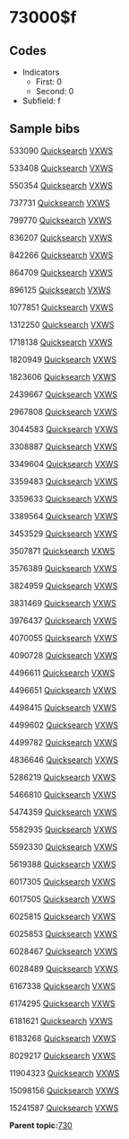 # 73000$f

## Codes

-   Indicators
    -   First: 0
    -   Second: 0
-   Subfield: f

## Sample bibs

533090 [Quicksearch](https://search.library.yale.edu/catalog/533090) [VXWS](http://prodorbis.library.yale.edu:7014/vxws/GetHoldingsService?bibId=533090)

533408 [Quicksearch](https://search.library.yale.edu/catalog/533408) [VXWS](http://prodorbis.library.yale.edu:7014/vxws/GetHoldingsService?bibId=533408)

550354 [Quicksearch](https://search.library.yale.edu/catalog/550354) [VXWS](http://prodorbis.library.yale.edu:7014/vxws/GetHoldingsService?bibId=550354)

737731 [Quicksearch](https://search.library.yale.edu/catalog/737731) [VXWS](http://prodorbis.library.yale.edu:7014/vxws/GetHoldingsService?bibId=737731)

799770 [Quicksearch](https://search.library.yale.edu/catalog/799770) [VXWS](http://prodorbis.library.yale.edu:7014/vxws/GetHoldingsService?bibId=799770)

836207 [Quicksearch](https://search.library.yale.edu/catalog/836207) [VXWS](http://prodorbis.library.yale.edu:7014/vxws/GetHoldingsService?bibId=836207)

842266 [Quicksearch](https://search.library.yale.edu/catalog/842266) [VXWS](http://prodorbis.library.yale.edu:7014/vxws/GetHoldingsService?bibId=842266)

864709 [Quicksearch](https://search.library.yale.edu/catalog/864709) [VXWS](http://prodorbis.library.yale.edu:7014/vxws/GetHoldingsService?bibId=864709)

896125 [Quicksearch](https://search.library.yale.edu/catalog/896125) [VXWS](http://prodorbis.library.yale.edu:7014/vxws/GetHoldingsService?bibId=896125)

1077851 [Quicksearch](https://search.library.yale.edu/catalog/1077851) [VXWS](http://prodorbis.library.yale.edu:7014/vxws/GetHoldingsService?bibId=1077851)

1312250 [Quicksearch](https://search.library.yale.edu/catalog/1312250) [VXWS](http://prodorbis.library.yale.edu:7014/vxws/GetHoldingsService?bibId=1312250)

1718138 [Quicksearch](https://search.library.yale.edu/catalog/1718138) [VXWS](http://prodorbis.library.yale.edu:7014/vxws/GetHoldingsService?bibId=1718138)

1820949 [Quicksearch](https://search.library.yale.edu/catalog/1820949) [VXWS](http://prodorbis.library.yale.edu:7014/vxws/GetHoldingsService?bibId=1820949)

1823606 [Quicksearch](https://search.library.yale.edu/catalog/1823606) [VXWS](http://prodorbis.library.yale.edu:7014/vxws/GetHoldingsService?bibId=1823606)

2439667 [Quicksearch](https://search.library.yale.edu/catalog/2439667) [VXWS](http://prodorbis.library.yale.edu:7014/vxws/GetHoldingsService?bibId=2439667)

2967808 [Quicksearch](https://search.library.yale.edu/catalog/2967808) [VXWS](http://prodorbis.library.yale.edu:7014/vxws/GetHoldingsService?bibId=2967808)

3044583 [Quicksearch](https://search.library.yale.edu/catalog/3044583) [VXWS](http://prodorbis.library.yale.edu:7014/vxws/GetHoldingsService?bibId=3044583)

3308887 [Quicksearch](https://search.library.yale.edu/catalog/3308887) [VXWS](http://prodorbis.library.yale.edu:7014/vxws/GetHoldingsService?bibId=3308887)

3349604 [Quicksearch](https://search.library.yale.edu/catalog/3349604) [VXWS](http://prodorbis.library.yale.edu:7014/vxws/GetHoldingsService?bibId=3349604)

3359483 [Quicksearch](https://search.library.yale.edu/catalog/3359483) [VXWS](http://prodorbis.library.yale.edu:7014/vxws/GetHoldingsService?bibId=3359483)

3359633 [Quicksearch](https://search.library.yale.edu/catalog/3359633) [VXWS](http://prodorbis.library.yale.edu:7014/vxws/GetHoldingsService?bibId=3359633)

3389564 [Quicksearch](https://search.library.yale.edu/catalog/3389564) [VXWS](http://prodorbis.library.yale.edu:7014/vxws/GetHoldingsService?bibId=3389564)

3453529 [Quicksearch](https://search.library.yale.edu/catalog/3453529) [VXWS](http://prodorbis.library.yale.edu:7014/vxws/GetHoldingsService?bibId=3453529)

3507871 [Quicksearch](https://search.library.yale.edu/catalog/3507871) [VXWS](http://prodorbis.library.yale.edu:7014/vxws/GetHoldingsService?bibId=3507871)

3576389 [Quicksearch](https://search.library.yale.edu/catalog/3576389) [VXWS](http://prodorbis.library.yale.edu:7014/vxws/GetHoldingsService?bibId=3576389)

3824959 [Quicksearch](https://search.library.yale.edu/catalog/3824959) [VXWS](http://prodorbis.library.yale.edu:7014/vxws/GetHoldingsService?bibId=3824959)

3831469 [Quicksearch](https://search.library.yale.edu/catalog/3831469) [VXWS](http://prodorbis.library.yale.edu:7014/vxws/GetHoldingsService?bibId=3831469)

3976437 [Quicksearch](https://search.library.yale.edu/catalog/3976437) [VXWS](http://prodorbis.library.yale.edu:7014/vxws/GetHoldingsService?bibId=3976437)

4070055 [Quicksearch](https://search.library.yale.edu/catalog/4070055) [VXWS](http://prodorbis.library.yale.edu:7014/vxws/GetHoldingsService?bibId=4070055)

4090728 [Quicksearch](https://search.library.yale.edu/catalog/4090728) [VXWS](http://prodorbis.library.yale.edu:7014/vxws/GetHoldingsService?bibId=4090728)

4496611 [Quicksearch](https://search.library.yale.edu/catalog/4496611) [VXWS](http://prodorbis.library.yale.edu:7014/vxws/GetHoldingsService?bibId=4496611)

4496651 [Quicksearch](https://search.library.yale.edu/catalog/4496651) [VXWS](http://prodorbis.library.yale.edu:7014/vxws/GetHoldingsService?bibId=4496651)

4498415 [Quicksearch](https://search.library.yale.edu/catalog/4498415) [VXWS](http://prodorbis.library.yale.edu:7014/vxws/GetHoldingsService?bibId=4498415)

4499602 [Quicksearch](https://search.library.yale.edu/catalog/4499602) [VXWS](http://prodorbis.library.yale.edu:7014/vxws/GetHoldingsService?bibId=4499602)

4499782 [Quicksearch](https://search.library.yale.edu/catalog/4499782) [VXWS](http://prodorbis.library.yale.edu:7014/vxws/GetHoldingsService?bibId=4499782)

4836646 [Quicksearch](https://search.library.yale.edu/catalog/4836646) [VXWS](http://prodorbis.library.yale.edu:7014/vxws/GetHoldingsService?bibId=4836646)

5286219 [Quicksearch](https://search.library.yale.edu/catalog/5286219) [VXWS](http://prodorbis.library.yale.edu:7014/vxws/GetHoldingsService?bibId=5286219)

5466810 [Quicksearch](https://search.library.yale.edu/catalog/5466810) [VXWS](http://prodorbis.library.yale.edu:7014/vxws/GetHoldingsService?bibId=5466810)

5474359 [Quicksearch](https://search.library.yale.edu/catalog/5474359) [VXWS](http://prodorbis.library.yale.edu:7014/vxws/GetHoldingsService?bibId=5474359)

5582935 [Quicksearch](https://search.library.yale.edu/catalog/5582935) [VXWS](http://prodorbis.library.yale.edu:7014/vxws/GetHoldingsService?bibId=5582935)

5592330 [Quicksearch](https://search.library.yale.edu/catalog/5592330) [VXWS](http://prodorbis.library.yale.edu:7014/vxws/GetHoldingsService?bibId=5592330)

5619388 [Quicksearch](https://search.library.yale.edu/catalog/5619388) [VXWS](http://prodorbis.library.yale.edu:7014/vxws/GetHoldingsService?bibId=5619388)

6017305 [Quicksearch](https://search.library.yale.edu/catalog/6017305) [VXWS](http://prodorbis.library.yale.edu:7014/vxws/GetHoldingsService?bibId=6017305)

6017505 [Quicksearch](https://search.library.yale.edu/catalog/6017505) [VXWS](http://prodorbis.library.yale.edu:7014/vxws/GetHoldingsService?bibId=6017505)

6025815 [Quicksearch](https://search.library.yale.edu/catalog/6025815) [VXWS](http://prodorbis.library.yale.edu:7014/vxws/GetHoldingsService?bibId=6025815)

6025853 [Quicksearch](https://search.library.yale.edu/catalog/6025853) [VXWS](http://prodorbis.library.yale.edu:7014/vxws/GetHoldingsService?bibId=6025853)

6028467 [Quicksearch](https://search.library.yale.edu/catalog/6028467) [VXWS](http://prodorbis.library.yale.edu:7014/vxws/GetHoldingsService?bibId=6028467)

6028489 [Quicksearch](https://search.library.yale.edu/catalog/6028489) [VXWS](http://prodorbis.library.yale.edu:7014/vxws/GetHoldingsService?bibId=6028489)

6167338 [Quicksearch](https://search.library.yale.edu/catalog/6167338) [VXWS](http://prodorbis.library.yale.edu:7014/vxws/GetHoldingsService?bibId=6167338)

6174295 [Quicksearch](https://search.library.yale.edu/catalog/6174295) [VXWS](http://prodorbis.library.yale.edu:7014/vxws/GetHoldingsService?bibId=6174295)

6181621 [Quicksearch](https://search.library.yale.edu/catalog/6181621) [VXWS](http://prodorbis.library.yale.edu:7014/vxws/GetHoldingsService?bibId=6181621)

6183268 [Quicksearch](https://search.library.yale.edu/catalog/6183268) [VXWS](http://prodorbis.library.yale.edu:7014/vxws/GetHoldingsService?bibId=6183268)

8029217 [Quicksearch](https://search.library.yale.edu/catalog/8029217) [VXWS](http://prodorbis.library.yale.edu:7014/vxws/GetHoldingsService?bibId=8029217)

11904323 [Quicksearch](https://search.library.yale.edu/catalog/11904323) [VXWS](http://prodorbis.library.yale.edu:7014/vxws/GetHoldingsService?bibId=11904323)

15098156 [Quicksearch](https://search.library.yale.edu/catalog/15098156) [VXWS](http://prodorbis.library.yale.edu:7014/vxws/GetHoldingsService?bibId=15098156)

15241587 [Quicksearch](https://search.library.yale.edu/catalog/15241587) [VXWS](http://prodorbis.library.yale.edu:7014/vxws/GetHoldingsService?bibId=15241587)

**Parent topic:**[730](../../tags/730/730.md)

